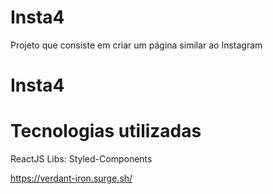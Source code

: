 # Insta4
Projeto que consiste em criar um página similar ao Instagram

# Insta4

# Tecnologias utilizadas
ReactJS
Libs: Styled-Components

https://verdant-iron.surge.sh/
